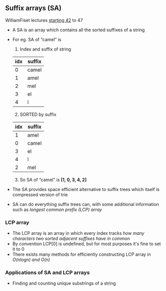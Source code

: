 ## Suffix arrays (SA)
WilliamFiset lectures [starting 42](https://www.youtube.com/watch?v=zqKlL3ZpTqs&list=PLDV1Zeh2NRsB6SWUrDFW2RmDotAfPbeHu&index=42) to 47
- A SA is an array which contains all the sorted suffixes of a string
- For eg. SA of “camel” is
  1. Index and suffix of string

    idx|suffix
    ---|------
    0|camel
    1|amel
    2|mel
    3|el
    4|l

  2. SORTED by suffix

    idx|suffix
    ---|------
    1|amel
    0|camel
    3|el
    4|l
    2|mel

  3. So SA of “camel” is __[1, 0, 3, 4, 2]__

- The SA provides space efficient alternative to suffix trees which itself is compressed version of trie
- SA can do everything suffix trees can, with some additional information such as _longest common prefix (LCP) array_

### LCP array
- The LCP array is an array in which every index tracks _how many characters two sorted adjacent suffixes have in common_
- By convention LCP[0] is undefined, but for most purposes it's fine to set it to 0
- There exists many methods for efficiently constructing LCP array in _O(nlogn) and O(n)_

### Applications of SA and LCP arrays
- Finding and counting unique substrings of a string